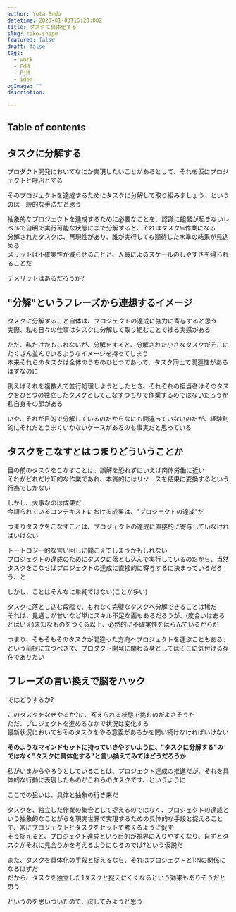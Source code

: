 ```yaml
---
author: Yuta Endo
datetime: 2023-01-03T15:20:00Z
title: タスクに具体化する
slug: take-shape
featured: false
draft: false
tags:
  - work
  - PdM
  - PjM
  - idea
ogImage: ""
description:
  
---
```


## Table of contents

## タスクに分解する

プロダクト開発においてなにか実現したいことがあるとして、それを仮にプロジェクトと呼ぶとする

そのプロジェクトを達成するためにタスクに分解して取り組みましょう、というのは一般的な手法だと思う  

抽象的なプロジェクトを達成するために必要なことを、認識に齟齬が起きないレベルで自明で実行可能な状態にまで分解すると、それはタスク≒作業になる  
分解されたタスクは、再現性があり、誰が実行しても期待した水準の結果が見込める  
メリットは不確実性が減らせることと、人員によるスケールのしやすさを得られることだ

デメリットはあるだろうか?

## "分解"というフレーズから連想するイメージ

タスクに分解すること自体は、プロジェクトの達成に強力に寄与すると思う  
実際、私も日々の仕事はタスクに分解して取り組むことで捗る実感がある

ただ、私だけかもしれないが、分解をすると、分解された小さなタスクがそこにたくさん並んでいるようなイメージを持ってしまう  
本来それらのタスクは全体のうちのひとつであって、タスク同士で関連性があるはずなのに

例えばそれを複数人で並行処理しようとしたとき、それぞれの担当者はそのタスクをひとつの独立したタスクとしてこなすつもりで作業するのではないだろうか  
私自身その節がある

いや、それが目的で分解しているのだからなにも間違っていないのだが、経験則的にそれだとうまくいかないケースがあるのも事実だと思っている

## タスクをこなすとはつまりどういうことか

目の前のタスクをこなすことは、誤解を恐れずにいえば肉体労働に近い  
それがどれだけ知的な作業であれ、本質的にはリソースを結果に変換するという行為でしかない

しかし、大事なのは成果だ  
今語られているコンテキストにおける成果は、"プロジェクトの達成"だ

つまりタスクをこなすことは、プロジェクトの達成に直接的に寄与していなければいけない

トートロジー的な言い回しに聞こえてしまうかもしれない  
プロジェクトの達成のためにタスクに落とし込んで実行しているのだから、当然タスクをこなせばプロジェクトの達成に直接的に寄与するに決まっているだろう、と

しかし、ことはそんなに単純ではない(ことが多い)

タスクに落とし込む段階で、もれなく完璧なタスクへ分解できることは稀だ  
それは、見通しが甘いなど単にスキル不足な面もあるだろうが、(度合いはあるとはいえ)未知なものをつくる以上、必然的に不確実性をはらんでいるからだ

つまり、そもそもそのタスクが間違った方向へプロジェクトを運ぶこともある、という前提に立つべきで、プロダクト開発に関わる身としてはそこに気付ける存在でありたい

## フレーズの言い換えで脳をハック

ではどうするか?

このタスクをなぜやるか?に、答えられる状態で挑むのがよさそうだ  
ただ、プロジェクトを進めるなかで状況は変化する  
最新状況においてもそのタスクをやる意義があるかを問い続けなければいけない

**そのようなマインドセットに持っていきやすいように、"タスクに分解する"のではなく"タスクに具体化する"と言い換えてみてはどうだろうか**

私がいまからやろうとしていることは、プロジェクト達成の推進だが、それを具体的な行動に表現したものがこれらのタスクです、というように

ここでの狙いは、具体と抽象の行き来だ

タスクを、独立した作業の集合として捉えるのではなく、プロジェクトの達成という抽象的なことがらを現実世界で実現するための具体的な手段と捉えることで、常にプロジェクトとタスクをセットで考えるように促す  
そう捉えると、プロジェクト達成という目的が視界に入りやすくなり、自ずとタスクがそれに見合うかを考えるようになるのでは?という仮説だ

また、タスクを具体化の手段と捉えるなら、それはプロジェクトと1:Nの関係になるはずだ  
だから、タスクを独立した1タスクと捉えにくくなるという効果もありそうだと思う

というのを思いついたので、試してみようと思う

